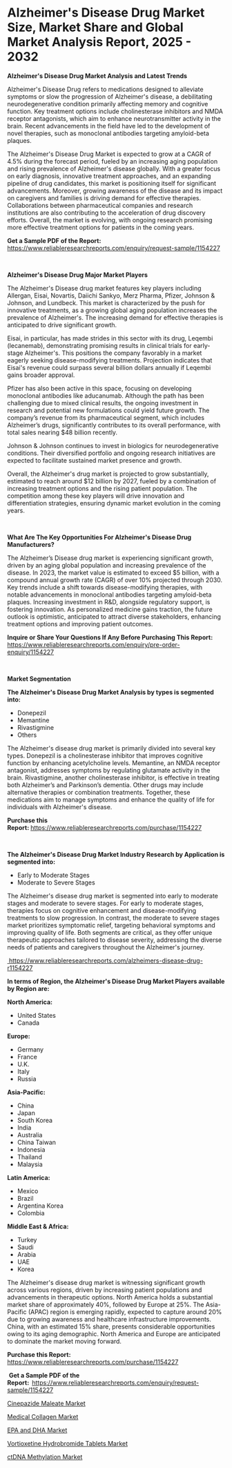 <p><h1>Alzheimer's Disease Drug Market Size, Market Share and Global Market Analysis Report, 2025 - 2032</h1></p><p><strong>Alzheimer's Disease Drug Market Analysis and Latest Trends</strong></p>
<p><p>Alzheimer's Disease Drug refers to medications designed to alleviate symptoms or slow the progression of Alzheimer's disease, a debilitating neurodegenerative condition primarily affecting memory and cognitive function. Key treatment options include cholinesterase inhibitors and NMDA receptor antagonists, which aim to enhance neurotransmitter activity in the brain. Recent advancements in the field have led to the development of novel therapies, such as monoclonal antibodies targeting amyloid-beta plaques.</p><p>The Alzheimer's Disease Drug Market is expected to grow at a CAGR of 4.5% during the forecast period, fueled by an increasing aging population and rising prevalence of Alzheimer's disease globally. With a greater focus on early diagnosis, innovative treatment approaches, and an expanding pipeline of drug candidates, this market is positioning itself for significant advancements. Moreover, growing awareness of the disease and its impact on caregivers and families is driving demand for effective therapies. Collaborations between pharmaceutical companies and research institutions are also contributing to the acceleration of drug discovery efforts. Overall, the market is evolving, with ongoing research promising more effective treatment options for patients in the coming years.</p></p>
<p><strong>Get a Sample PDF of the Report:&nbsp;</strong> <a href="https://www.reliableresearchreports.com/enquiry/request-sample/1154227?utm_campaign=115&utm_medium=2&utm_source=Github&utm_content=ia&utm_term=08032025&utm_id=alzheimers-disease-drug">https://www.reliableresearchreports.com/enquiry/request-sample/1154227</a></p>
<p>&nbsp;</p>
<p><strong>Alzheimer's Disease Drug Major Market Players</strong></p>
<p><p>The Alzheimer's Disease drug market features key players including Allergan, Eisai, Novartis, Daiichi Sankyo, Merz Pharma, Pfizer, Johnson & Johnson, and Lundbeck. This market is characterized by the push for innovative treatments, as a growing global aging population increases the prevalence of Alzheimer's. The increasing demand for effective therapies is anticipated to drive significant growth.</p><p>Eisai, in particular, has made strides in this sector with its drug, Leqembi (lecanemab), demonstrating promising results in clinical trials for early-stage Alzheimer's. This positions the company favorably in a market eagerly seeking disease-modifying treatments. Projection indicates that Eisai's revenue could surpass several billion dollars annually if Leqembi gains broader approval.</p><p>Pfizer has also been active in this space, focusing on developing monoclonal antibodies like aducanumab. Although the path has been challenging due to mixed clinical results, the ongoing investment in research and potential new formulations could yield future growth. The company’s revenue from its pharmaceutical segment, which includes Alzheimer’s drugs, significantly contributes to its overall performance, with total sales nearing $48 billion recently.</p><p>Johnson & Johnson continues to invest in biologics for neurodegenerative conditions. Their diversified portfolio and ongoing research initiatives are expected to facilitate sustained market presence and growth.</p><p>Overall, the Alzheimer's drug market is projected to grow substantially, estimated to reach around $12 billion by 2027, fueled by a combination of increasing treatment options and the rising patient population. The competition among these key players will drive innovation and differentiation strategies, ensuring dynamic market evolution in the coming years.</p></p>
<p>&nbsp;</p>
<p><strong>What Are The Key Opportunities For Alzheimer's Disease Drug Manufacturers?</strong></p>
<p><p>The Alzheimer’s Disease drug market is experiencing significant growth, driven by an aging global population and increasing prevalence of the disease. In 2023, the market value is estimated to exceed $5 billion, with a compound annual growth rate (CAGR) of over 10% projected through 2030. Key trends include a shift towards disease-modifying therapies, with notable advancements in monoclonal antibodies targeting amyloid-beta plaques. Increasing investment in R&D, alongside regulatory support, is fostering innovation. As personalized medicine gains traction, the future outlook is optimistic, anticipated to attract diverse stakeholders, enhancing treatment options and improving patient outcomes.</p></p>
<p><strong>Inquire or Share Your Questions If Any Before Purchasing This Report:</strong> <a href="https://www.reliableresearchreports.com/enquiry/pre-order-enquiry/1154227?utm_campaign=115&utm_medium=2&utm_source=Github&utm_content=ia&utm_term=08032025&utm_id=alzheimers-disease-drug">https://www.reliableresearchreports.com/enquiry/pre-order-enquiry/1154227</a></p>
<p>&nbsp;</p>
<p><strong>Market Segmentation</strong></p>
<p><strong>The Alzheimer's Disease Drug Market Analysis by types is segmented into:</strong></p>
<p><ul><li>Donepezil</li><li>Memantine</li><li>Rivastigmine</li><li>Others</li></ul></p>
<p><p>The Alzheimer's disease drug market is primarily divided into several key types. Donepezil is a cholinesterase inhibitor that improves cognitive function by enhancing acetylcholine levels. Memantine, an NMDA receptor antagonist, addresses symptoms by regulating glutamate activity in the brain. Rivastigmine, another cholinesterase inhibitor, is effective in treating both Alzheimer’s and Parkinson’s dementia. Other drugs may include alternative therapies or combination treatments. Together, these medications aim to manage symptoms and enhance the quality of life for individuals with Alzheimer's disease.</p></p>
<p><strong>Purchase this Report:&nbsp;</strong><a href="https://www.reliableresearchreports.com/purchase/1154227?utm_campaign=115&utm_medium=2&utm_source=Github&utm_content=ia&utm_term=08032025&utm_id=alzheimers-disease-drug">https://www.reliableresearchreports.com/purchase/1154227</a></p>
<p>&nbsp;</p>
<p><strong>The Alzheimer's Disease Drug Market Industry Research by Application is segmented into:</strong></p>
<p><ul><li>Early to Moderate Stages</li><li>Moderate to Severe Stages</li></ul></p>
<p><p>The Alzheimer's disease drug market is segmented into early to moderate stages and moderate to severe stages. For early to moderate stages, therapies focus on cognitive enhancement and disease-modifying treatments to slow progression. In contrast, the moderate to severe stages market prioritizes symptomatic relief, targeting behavioral symptoms and improving quality of life. Both segments are critical, as they offer unique therapeutic approaches tailored to disease severity, addressing the diverse needs of patients and caregivers throughout the Alzheimer's journey.</p></p>
<p><a href="https://www.reliableresearchreports.com/alzheimers-disease-drug-r1154227?utm_campaign=115&utm_medium=2&utm_source=Github&utm_content=ia&utm_term=08032025&utm_id=alzheimers-disease-drug">&nbsp;https://www.reliableresearchreports.com/alzheimers-disease-drug-r1154227</a></p>
<p><strong>In terms of Region, the Alzheimer's Disease Drug Market Players available by Region are:</strong></p>
<p>
    <p> <strong> North America: </strong>
        <ul>
            <li>United States</li>
            <li>Canada</li>
        </ul>
        </p> 
    <p> <strong> Europe: </strong>
        <ul>
            <li>Germany</li>
            <li>France</li>
            <li>U.K.</li>
            <li>Italy</li>
            <li>Russia</li>
        </ul>
        </p> 
    <p> <strong> Asia-Pacific: </strong>
        <ul>
            <li>China</li>
            <li>Japan</li>
            <li>South Korea</li>
            <li>India</li>
            <li>Australia</li>
            <li>China Taiwan</li>
            <li>Indonesia</li>
            <li>Thailand</li>
            <li>Malaysia</li>
        </ul>
        </p> 
    <p> <strong> Latin America: </strong>
        <ul>
            <li>Mexico</li>
            <li>Brazil</li>
            <li>Argentina Korea</li>
            <li>Colombia</li>
        </ul>
        </p> 
    <p> <strong> Middle East & Africa: </strong>
        <ul>
            <li>Turkey</li>
            <li>Saudi</li>
            <li>Arabia</li>
            <li>UAE</li>
            <li>Korea</li>
        </ul>
    </p>
    </p>
<p><p>The Alzheimer's disease drug market is witnessing significant growth across various regions, driven by increasing patient populations and advancements in therapeutic options. North America holds a substantial market share of approximately 40%, followed by Europe at 25%. The Asia-Pacific (APAC) region is emerging rapidly, expected to capture around 20% due to growing awareness and healthcare infrastructure improvements. China, with an estimated 15% share, presents considerable opportunities owing to its aging demographic. North America and Europe are anticipated to dominate the market moving forward.</p></p>
<p><strong>Purchase this Report: </strong><a href="https://www.reliableresearchreports.com/purchase/1154227?utm_campaign=115&utm_medium=2&utm_source=Github&utm_content=ia&utm_term=08032025&utm_id=alzheimers-disease-drug">https://www.reliableresearchreports.com/purchase/1154227</a></p>
<p>&nbsp;<strong>Get a Sample PDF of the Report:&nbsp;&nbsp;</strong><a href="https://www.reliableresearchreports.com/enquiry/request-sample/1154227?utm_campaign=115&utm_medium=2&utm_source=Github&utm_content=ia&utm_term=08032025&utm_id=alzheimers-disease-drug">https://www.reliableresearchreports.com/enquiry/request-sample/1154227</a></p>
<p><strong></strong></p>
<p><p><a href="https://github.com/dafertsuria/Market-Research-Report-List-1/blob/main/cinepazide-maleate-market.md?utm_campaign=115&utm_medium=2&utm_source=Github&utm_content=ia&utm_term=08032025&utm_id=alzheimers-disease-drug">Cinepazide Maleate Market</a></p><p><a href="https://github.com/shroffuhpa/Market-Research-Report-List-1/blob/main/medical-collagen-market.md?utm_campaign=115&utm_medium=2&utm_source=Github&utm_content=ia&utm_term=08032025&utm_id=alzheimers-disease-drug">Medical Collagen Market</a></p><p><a href="https://github.com/pockettifere14/Market-Research-Report-List-1/blob/main/epa-and-dha-market.md?utm_campaign=115&utm_medium=2&utm_source=Github&utm_content=ia&utm_term=08032025&utm_id=alzheimers-disease-drug">EPA and DHA Market</a></p><p><a href="https://github.com/seibttullyjh/Market-Research-Report-List-1/blob/main/vortioxetine-hydrobromide-tablets-market.md?utm_campaign=115&utm_medium=2&utm_source=Github&utm_content=ia&utm_term=08032025&utm_id=alzheimers-disease-drug">Vortioxetine Hydrobromide Tablets Market</a></p><p><a href="https://github.com/billejuman43/Market-Research-Report-List-1/blob/main/ctdna-methylation-market.md?utm_campaign=115&utm_medium=2&utm_source=Github&utm_content=ia&utm_term=08032025&utm_id=alzheimers-disease-drug">ctDNA Methylation Market</a></p></p>